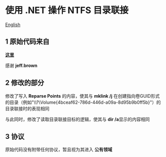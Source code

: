 # 使用 .NET 操作 NTFS 目录联接

[English](README.md)

## 1 原始代码来自

**[这里](https://www.codeproject.com/Articles/15633/Manipulating-NTFS-Junction-Points-in-NET)**

感谢 **jeff.brown**

## 2 修改的部分

修改了写入 **Reparse Points** 的内容，使其与 **mklink /j** 在创建指向卷GUID形式的目录（例如"\\\\?\\Volume{4bceaf62-786d-446d-a09a-8d95b9b0ff5b}"）的目录联接时的表现相同

与此同时，修改了读取目录联接目标的逻辑，使其与 **dir /a**显示的内容相同

## 3 协议

原始代码没有附带任何协议，暂且视为其进入 **公有领域**
